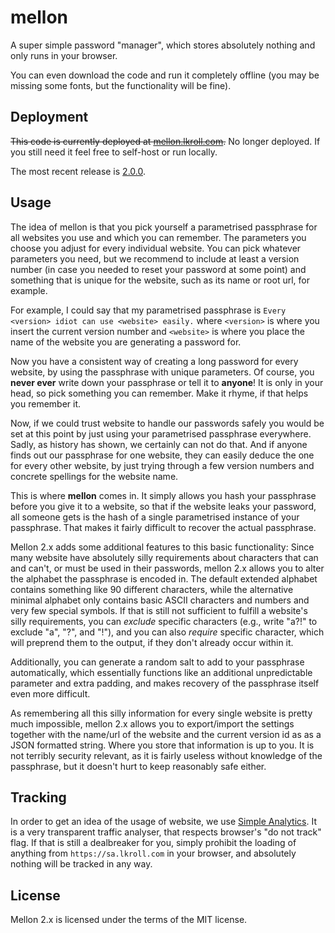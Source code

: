 # mellon
A super simple password "manager", which stores absolutely nothing and only runs in your browser. 

You can even download the code and run it completely offline (you may be missing some fonts, but the functionality will be fine).

## Deployment

~~This code is currently deployed at [mellon.lkroll.com](https://mellon.lkroll.com).~~ No longer deployed. If you still need it feel free to self-host or run locally.

The most recent release is [2.0.0](https://github.com/Bathtor/mellon/releases/tag/v2.0.0).

## Usage

The idea of mellon is that you pick yourself a parametrised passphrase for all websites you use and which you can remember. The parameters you choose you adjust for every individual website. You can pick whatever parameters you need, but we recommend to include at least a version number (in case you needed to reset your password at some point) and something that is unique for the website, such as its name or root url, for example.

For example, I could say that my parametrised passphrase is `Every <version> idiot can use <website> easily.` where `<version>` is where you insert the current version number and `<website>` is where you place the name of the website you are generating a password for.

Now you have a consistent way of creating a long password for every website, by using the passphrase with unique parameters. Of course, you **never ever** write down your passphrase or tell it to **anyone**! It is only in your head, so pick something you can remember. Make it rhyme, if that helps you remember it.

Now, if we could trust website to handle our passwords safely you would be set at this point by just using your parametrised passphrase everywhere. Sadly, as history has shown, we certainly can not do that. And if anyone finds out our passphrase for one website, they can easily deduce the one for every other website, by just trying through a few version numbers and concrete spellings for the website name.

This is where **mellon** comes in. It simply allows you hash your passphrase before you give it to a website, so that if the website leaks your password, all someone gets is the hash of a single parametrised instance of your passphrase. That makes it fairly difficult to recover the actual passphrase.

Mellon 2.x adds some additional features to this basic functionality: Since many website have absolutely silly requirements about characters that can and can't, or must be used in their passwords, mellon 2.x allows you to alter the alphabet the passphrase is encoded in. The default extended alphabet contains something like 90 different characters, while the alternative minimal alphabet only contains basic ASCII characters and numbers and very few special symbols. If that is still not sufficient to fulfill a website's silly requirements, you can *exclude* specific characters (e.g., write "a?!" to exclude "a", "?", and "!"), and you can also *require* specific character, which will preprend them to the output, if they don't already occur within it.

Additionally, you can generate a random salt to add to your passphrase automatically, which essentially functions like an additional unpredictable parameter and extra padding, and makes recovery of the passphrase itself even more difficult.

As remembering all this silly information for every single website is pretty much impossible, mellon 2.x allows you to export/import the settings together with the name/url of the website and the current version id as as a JSON formatted string. Where you store that information is up to you. It is not terribly security relevant, as it is fairly useless without knowledge of the passphrase, but it doesn't hurt to keep reasonably safe either.

## Tracking
In order to get an idea of the usage of website, we use [Simple Analytics](https://simpleanalytics.com/). It is a very transparent traffic analyser, that respects browser's "do not track" flag. If that is still a dealbreaker for you, simply prohibit the loading of anything from `https://sa.lkroll.com` in your browser, and absolutely nothing will be tracked in any way.

## License

Mellon 2.x is licensed under the terms of the MIT license.
